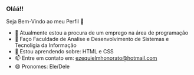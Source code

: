 ### Oláá!!
Seja Bem-Vindo ao meu Perfil 👋

- 🔭 Atualmente estou a procura de um emprego na área de programação
- 🏫 Faço Faculdade de Analise e Desenvolvimento de Sistemas e Tecnoligia da Informação
- 🌱 Estou aprendendo sobre: HTML e CSS
- 📫 Entre em contato em: ezequielmhonorato@hotmail.com
- 😄 Pronomes: Ele/Dele

